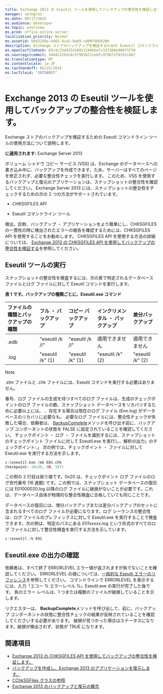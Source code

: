 ```yaml
---
title: Exchange 2013 の Eseutil ツールを使用してバックアップの整合性を検証します。
manager: sethgros
ms.date: 09/17/2015
ms.audience: Developer
ms.topic: overview
ms.prod: office-online-server
localization_priority: Normal
ms.assetid: b0d325ba-4482-4ca2-9a69-c890f985b206
description: Exchange ストアのバックアップを検証するための Eseutil コマンドライン ツールの使用方法について説明します。
ms.openlocfilehash: 03c4c23d433418911240bbe7c337308a989f3739
ms.sourcegitcommit: 34041125dc8c5f993b21cebfc4f8b72f0fd2cb6f
ms.translationtype: MT
ms.contentlocale: ja-JP
ms.lasthandoff: 06/25/2018
ms.locfileid: "19758857"
---
```

#  <a name="validate-backup-integrity-by-using-the-eseutil-tool-in-exchange-2013"></a>Exchange 2013 の Eseutil ツールを使用してバックアップの整合性を検証します。

Exchange ストアのバックアップを検証するための Eseutil コマンドライン ツールの使用方法について説明します。 
  
**に適用されます:** Exchange Server 2013 
  
ボリューム シャドウ コピー サービス (VSS) は、Exchange のデータベースへの書き込み中に、バックアップを作成できます、ため、サーバーはすべてのページを修正されず、必要な整合性チェックを実行します。 このため、VSS を使用するバックアップと復元のアプリケーションは、スナップショットの整合性を確認してください。 Exchange Server 2013 には、スナップショットの整合性をチェックするための次の 2 つの方法がサポートされています。 
  
- CHKSGFILES API
    
- Eseutil コマンドライン ツール
    
検出、診断、バックアップ ・ アプリケーションをより簡単にし、CHKSGFILES の一貫性の時に検出されたエラーの報告を確認するためには、CHKSGFILES API を使用することをお勧めします。 CHKSGFILES API を使用する方法の詳細については、 [Exchange 2013 の CHKSGFILES API を使用してバックアップの整合性を検証する](how-to-validate-backup-integrity-by-using-the-chksgfiles-api-in-exchange.md)を参照してください。
  
## <a name="running-the-eseutil-tool"></a>Eseutil ツールの実行

スナップショットの整合性を検査するには、次の表で特定されるデータベース ファイルとログ ファイルに対して Eseutil コマンドを実行します。  
  
**表 1 です。バックアップの種類ごとに、Eseutil.exe コマンド**

|**ファイルの種類とバックアップの種類**|**フル ・ バックアップ**|**コピー バックアップ**|**インクリメンタル ・ バックアップ**|**差分バックアップ**|
|:-----|:-----|:-----|:-----|:-----|
|.edb  <br/> |"eseutil /k /i"  <br/> |"eseutil /k /i"  <br/> |適用できません  <br/> |適用できません  <br/> |
|.log  <br/> |"eseutil /k" (1)  <br/> |"eseutil /k" (1)  <br/> |"eseutil /k" (2)  <br/> |"eseutil /k" (2)  <br/> |
   
> [!NOTE]
> .stm ファイルと .chk ファイルには、Eseutil コマンドを実行する必要はありません。 
  
番号、ログ ファイルの生成を持つすべてのログ ファイルは、生成のチェックポイントのログ ファイルの数、スナップショット データベースをリカバリするために必要以上には。 、存在する場合は現在のログ ファイル (Enn.log) がデータベースのリカバリに必要なも。 必要なログ ファイルには、整合性チェックが失敗した場合、依頼者は、 [BackupComplete](http://msdn.microsoft.com/en-us/library/windows/desktop/aa382651%28v=vs.85%29.aspx)メソッドを呼び出す前に、バックアップ コンポーネントの状態を FALSE に設定されていることを確認してください。 チェックポイント ・ ログ ・ ファイルを識別するには、スナップショットのチェックポイント ファイルに対して Eseutil.exe を実行し、解析の出力」のチェックポイント:.」 次の例では、チェックポイント ・ ファイルに対して Eseutil.exe を実行する方法を示します。 
  
```cpp
c:\eseutil.exe /mk E01.chk
Checkpoint: (0x20, 9D, 187)
```

この例の 2 行目は戻り値です。0x20 は、チェックポイント ログ ファイルのログ世代番号 (16 進数) です。この例では、スナップショット データベースの復旧には E01000020.log 以降のログ ファイルに破損がないことが必要です。これは、データベース自体が物理的な整合性検査に合格していても同じことです。
  
データベースの復旧には、増分バックアップまたは差分バックアップのセットに含まれるすべてのログ ファイルが必要になります。ログ シーケンスの整合性は、ログ ファイルのプレフィックスに対して Eseutil.exe を実行することで検査できます。次の例は、特定のパスにある E01xxxxx.log という形式のすべてのログ ファイルに対して整合性検査を実行する方法を示しています。
  
```cpp
c:\eseutil /k E01
```

## <a name="checking-the-eseutilexe-output"></a>Eseutil.exe の出力の確認

依頼者は、すべて終了 ERRORLEVEL エラー値が返されますが負でないことを確認してください。 ERRORLEVEL の値については、[一般的な Eseutil エラーのリファレンス](http://technet.microsoft.com/en-us/library/aa996759%28v=exchg.80%29.aspx)を参照してください。 コマンドラインで ERRORLEVEL を表示するには、入力「エコー % エラーレベル %」Eseutil.exe の実行が完了した後です。 負のエラー レベルは、1 つまたは複数のファイルが破損していることを示します。
  
リクエスターは、 **BackupComplete**メソッドを呼び出して、前に、バックアップ コンポーネントの状態に整合性チェックの結果が反映されていることを確認してくださいする必要があります。 破損が見つかった場合はステータスになります。破損が検出されず、状態が TRUE になります。 
  
## <a name="see-also"></a>関連項目

- [Exchange 2013 の CHKSGFILES API を使用してバックアップの整合性を検証します。](how-to-validate-backup-integrity-by-using-the-chksgfiles-api-in-exchange.md)
- [バックアップを作成し、Exchange 2013 のアプリケーションを復元します。](build-backup-and-restore-applications-for-exchange-2013.md)
- [CChkSGFiles クラスの参照](cchksgfiles-class-reference.md)
- [Exchange 2013 のバックアップと復元の概念](backup-and-restore-concepts-for-exchange-2013.md)
    

